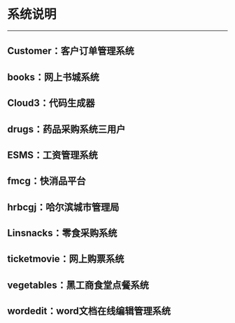 # 系统说明
------------------------------
Customer：客户订单管理系统
------------------------------
books：网上书城系统
------------------------------
Cloud3：代码生成器
------------------------------
drugs：药品采购系统三用户
------------------------------
ESMS：工资管理系统
------------------------------
fmcg：快消品平台
------------------------------
hrbcgj：哈尔滨城市管理局
------------------------------
Linsnacks：零食采购系统
------------------------------
ticketmovie：网上购票系统
------------------------------
vegetables：黑工商食堂点餐系统
------------------------------
wordedit：word文档在线编辑管理系统
------------------------------
